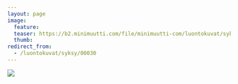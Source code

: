 ```yaml
---
layout: page
image:
  feature:
  teaser: https://b2.minimuutti.com/file/minimuutti-com/luontokuvat/syksy/DSC14351-245px.jpg
  thumb:
redirect_from:
  - /luontokuvat/syksy/00030
---
```


![](https://b2.minimuutti.com/file/minimuutti-com/luontokuvat/syksy/DSC14351-800px.jpg)
